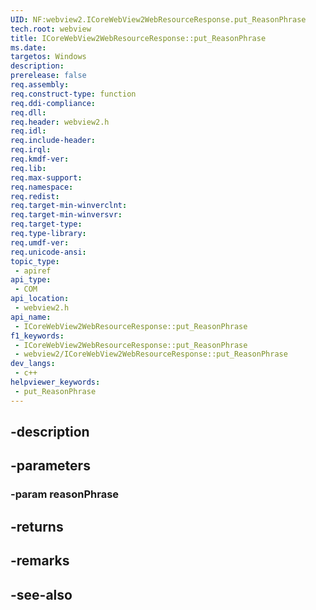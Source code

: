 ```yaml
---
UID: NF:webview2.ICoreWebView2WebResourceResponse.put_ReasonPhrase
tech.root: webview
title: ICoreWebView2WebResourceResponse::put_ReasonPhrase
ms.date: 
targetos: Windows
description: 
prerelease: false
req.assembly: 
req.construct-type: function
req.ddi-compliance: 
req.dll: 
req.header: webview2.h
req.idl: 
req.include-header: 
req.irql: 
req.kmdf-ver: 
req.lib: 
req.max-support: 
req.namespace: 
req.redist: 
req.target-min-winverclnt: 
req.target-min-winversvr: 
req.target-type: 
req.type-library: 
req.umdf-ver: 
req.unicode-ansi: 
topic_type:
 - apiref
api_type:
 - COM
api_location:
 - webview2.h
api_name:
 - ICoreWebView2WebResourceResponse::put_ReasonPhrase
f1_keywords:
 - ICoreWebView2WebResourceResponse::put_ReasonPhrase
 - webview2/ICoreWebView2WebResourceResponse::put_ReasonPhrase
dev_langs:
 - c++
helpviewer_keywords:
 - put_ReasonPhrase
---
```


## -description

## -parameters

### -param reasonPhrase

## -returns

## -remarks

## -see-also

